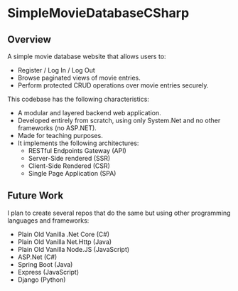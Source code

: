 # SimpleMovieDatabaseCSharp
## Overview
A simple movie database website that allows users to:
- Register / Log In / Log Out
- Browse paginated views of movie entries.
- Perform protected CRUD operations over movie entries securely.

This codebase has the following characteristics:
- A modular and layered backend web application.
- Developed entirely from scratch, using only System.Net and no other frameworks (no ASP.NET).
- Made for teaching purposes.
- It implements the following architectures:
  - RESTful Endpoints Gateway (API)
  - Server-Side rendered (SSR)
  - Client-Side Rendered (CSR)
  - Single Page Application (SPA)
 
## Future Work
I plan to create several repos that do the same but using other programming languages and frameworks:
- Plain Old Vanilla .Net Core (C#)
- Plain Old Vanilla Net.Http (Java)
- Plain Old Vanilla Node.JS (JavaScript)
- ASP.Net (C#)
- Spring Boot (Java)
- Express (JavaScript)
- Django (Python)
